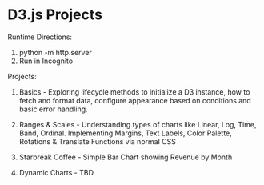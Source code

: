 # D3.js Projects

Runtime Directions:
1. python -m http.server
2. Run in Incognito

Projects:
1. Basics - Exploring lifecycle methods to initialize a D3 instance, how to fetch and format data, configure appearance based on conditions and basic error handling.

2. Ranges & Scales - Understanding types of charts like Linear, Log, Time, Band, Ordinal. Implementing Margins, Text Labels, Color Palette, Rotations & Translate Functions via normal CSS

3. Starbreak Coffee - Simple Bar Chart showing Revenue by Month

4. Dynamic Charts - TBD
